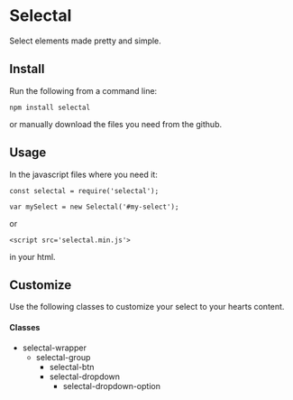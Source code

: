 # Selectal
Select elements made pretty and simple.

## Install
Run the following from a command line:
```
npm install selectal
```

or manually download the files you need from the github.

## Usage
In the javascript files where you need it:
```
const selectal = require('selectal');

var mySelect = new Selectal('#my-select');
```
or
```
<script src='selectal.min.js'>
```
in your html.

## Customize
Use the following classes to customize your select to your hearts content.

#### Classes
* selectal-wrapper
	* selectal-group
		* selectal-btn
		* selectal-dropdown
			* selectal-dropdown-option